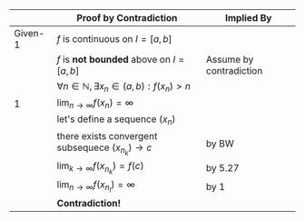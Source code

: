 |         | Proof by Contradiction                                        | Implied By              |
| ------- | ------------------------------------------------------------- | ----------------------- |
| Given-1 | $f$ is continuous on $I=[a,b]$                                |                         |
|         | $f$ is **not bounded** above on $I=[a,b]$                     | Assume by contradiction |
|         | $\forall n \in \mathbb{N}, \exists x_{n} \in(a,b):f(x_{n})>n$ |                         |
| 1       | $\displaystyle\lim_{ n \to \infty }f(x_{n})=\infty$           |                         |
|         | let's define a sequence $(x_{n})$                             |                         |
|         | there exists convergent subsequece $(x_{n_{k}})\to c$         | by BW                   |
|         | $\displaystyle\lim_{ k \to \infty }f(x_{n_{k}})=f(c)$         | by 5.27                 |
|         | $\displaystyle\lim_{ n \to \infty }f(x_{n_{l}})=\infty$       | by 1                    |
|         | **Contradiction!**                                            |                         |
